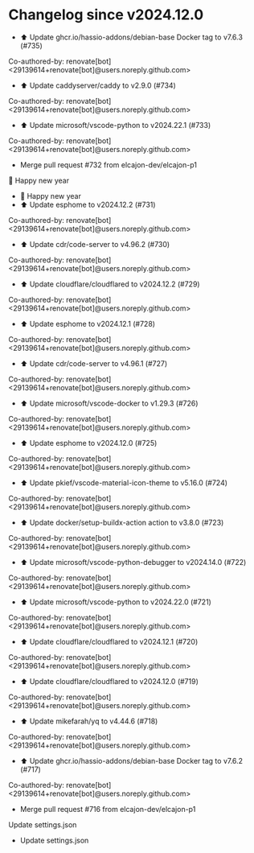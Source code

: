 # Changelog since v2024.12.0
- ⬆️ Update ghcr.io/hassio-addons/debian-base Docker tag to v7.6.3 (#735)

Co-authored-by: renovate[bot] <29139614+renovate[bot]@users.noreply.github.com> 
- ⬆️ Update caddyserver/caddy to v2.9.0 (#734)

Co-authored-by: renovate[bot] <29139614+renovate[bot]@users.noreply.github.com> 
- ⬆️ Update microsoft/vscode-python to v2024.22.1 (#733)

Co-authored-by: renovate[bot] <29139614+renovate[bot]@users.noreply.github.com> 
- Merge pull request #732 from elcajon-dev/elcajon-p1

🎉 Happy new year 
- 🎉 Happy new year 
- ⬆️ Update esphome to v2024.12.2 (#731)

Co-authored-by: renovate[bot] <29139614+renovate[bot]@users.noreply.github.com> 
- ⬆️ Update cdr/code-server to v4.96.2 (#730)

Co-authored-by: renovate[bot] <29139614+renovate[bot]@users.noreply.github.com> 
- ⬆️ Update cloudflare/cloudflared to v2024.12.2 (#729)

Co-authored-by: renovate[bot] <29139614+renovate[bot]@users.noreply.github.com> 
- ⬆️ Update esphome to v2024.12.1 (#728)

Co-authored-by: renovate[bot] <29139614+renovate[bot]@users.noreply.github.com> 
- ⬆️ Update cdr/code-server to v4.96.1 (#727)

Co-authored-by: renovate[bot] <29139614+renovate[bot]@users.noreply.github.com> 
- ⬆️ Update microsoft/vscode-docker to v1.29.3 (#726)

Co-authored-by: renovate[bot] <29139614+renovate[bot]@users.noreply.github.com> 
- ⬆️ Update esphome to v2024.12.0 (#725)

Co-authored-by: renovate[bot] <29139614+renovate[bot]@users.noreply.github.com> 
- ⬆️ Update pkief/vscode-material-icon-theme to v5.16.0 (#724)

Co-authored-by: renovate[bot] <29139614+renovate[bot]@users.noreply.github.com> 
- ⬆️ Update docker/setup-buildx-action action to v3.8.0 (#723)

Co-authored-by: renovate[bot] <29139614+renovate[bot]@users.noreply.github.com> 
- ⬆️ Update microsoft/vscode-python-debugger to v2024.14.0 (#722)

Co-authored-by: renovate[bot] <29139614+renovate[bot]@users.noreply.github.com> 
- ⬆️ Update microsoft/vscode-python to v2024.22.0 (#721)

Co-authored-by: renovate[bot] <29139614+renovate[bot]@users.noreply.github.com> 
- ⬆️ Update cloudflare/cloudflared to v2024.12.1 (#720)

Co-authored-by: renovate[bot] <29139614+renovate[bot]@users.noreply.github.com> 
- ⬆️ Update cloudflare/cloudflared to v2024.12.0 (#719)

Co-authored-by: renovate[bot] <29139614+renovate[bot]@users.noreply.github.com> 
- ⬆️ Update mikefarah/yq to v4.44.6 (#718)

Co-authored-by: renovate[bot] <29139614+renovate[bot]@users.noreply.github.com> 
- ⬆️ Update ghcr.io/hassio-addons/debian-base Docker tag to v7.6.2 (#717)

Co-authored-by: renovate[bot] <29139614+renovate[bot]@users.noreply.github.com> 
- Merge pull request #716 from elcajon-dev/elcajon-p1

Update settings.json 
- Update settings.json 
